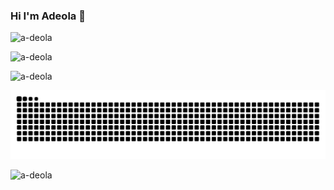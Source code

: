 ### Hi I'm Adeola 👋

![a-deola](https://github-readme-stats.vercel.app/api/top-langs?username=a-deola&show_icons=true&locale=en&layout=donut&theme=ambient_gradient&hide_progress=true)

![a-deola](https://github-readme-streak-stats.herokuapp.com/?user=a-deola&theme=ambient_gradient)

![a-deola](https://github-readme-stats.vercel.app/api?username=a-deola&show_icons=true&locale=en&rank_icon=github&theme=ambient_gradient&hide_title=true)

![a-deola](https://raw.githubusercontent.com/a-deola/a-deola/output/github-contribution-grid-snake-dark.svg#gh-dark-mode-only)

![a-deola](https://raw.githubusercontent.com/a-deola/a-deola/output/github-contribution-grid-snake-light.svg#gh-light-mode-only)



<!--
**a-deola/a-deola** is a ✨ _special_ ✨ repository because its `README.md` (this file) appears on your GitHub profile.

Here are some ideas to get you started:

- 🔭 I’m currently working on ...
- 🌱 I’m currently learning ...
- 👯 I’m looking to collaborate on ...
- 🤔 I’m looking for help with ...
- 💬 Ask me about ...
- 📫 How to reach me: ...
- 😄 Pronouns: ...
- ⚡ Fun fact: ...
-->
